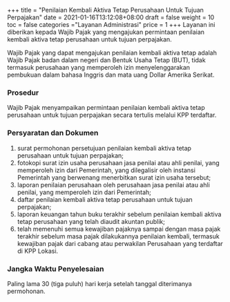 +++
title = "Penilaian Kembali Aktiva Tetap Perusahaan Untuk Tujuan Perpajakan"
date = 2021-01-16T13:12:08+08:00
draft = false
weight = 10
toc = false
categories ="Layanan Administrasi"
price = 1
+++
Layanan ini diberikan kepada Wajib Pajak yang mengajukan permintaan penilaian kembali aktiva tetap perusahaan untuk tujuan perpajakan.

Wajib Pajak yang dapat mengajukan penilaian kembali aktiva tetap adalah Wajib Pajak badan dalam negeri dan Bentuk Usaha Tetap (BUT), tidak termasuk perusahaan yang memperoleh izin menyelenggarakan pembukuan dalam bahasa Inggris dan mata uang Dollar Amerika Serikat.

### Prosedur
Wajib Pajak menyampaikan permintaan penilaian kembali aktiva tetap perusahaan untuk tujuan perpajakan secara tertulis melalui KPP terdaftar.

### Persyaratan dan Dokumen
1. surat permohonan persetujuan penilaian kembali aktiva tetap perusahaan untuk tujuan perpajakan;
2. fotokopi surat izin usaha perusahaan jasa penilai atau ahli penilai, yang memperoleh izin dari Pemerintah, yang dilegalisir oleh instansi Pemerintah yang berwenang menerbitkan surat izin usaha tersebut;
3. laporan penilaian perusahaan oleh perusahaan jasa penilai atau ahli penilai, yang memperoleh izin dari Pemerintah;
4. daftar penilaian kembali aktiva tetap perusahaan untuk tujuan perpajakan;
5. laporan keuangan tahun buku terakhir sebelum penilaian kembali aktiva tetap perusahaan yang telah diaudit akuntan publik; 
6. telah memenuhi semua kewajiban pajaknya sampai dengan masa pajak terakhir sebelum masa pajak dilakukannya penilaian kembali, termasuk kewajiban pajak dari cabang atau perwakilan Perusahaan yang terdaftar di KPP Lokasi.

### Jangka Waktu Penyelesaian
Paling lama 30 (tiga puluh) hari kerja setelah tanggal diterimanya permohonan.